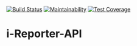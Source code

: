 [![Build Status](https://travis-ci.org/RachealN/i-Reporter-API.svg?branch=develop)](https://travis-ci.org/RachealN/i-Reporter-API)
[![Maintainability](https://api.codeclimate.com/v1/badges/e6a690deeb8a12c684b3/maintainability)](https://codeclimate.com/github/RachealN/i-Reporter-API/maintainability)
[![Test Coverage](https://api.codeclimate.com/v1/badges/e6a690deeb8a12c684b3/test_coverage)](https://codeclimate.com/github/RachealN/i-Reporter-API/test_coverage)

# i-Reporter-API